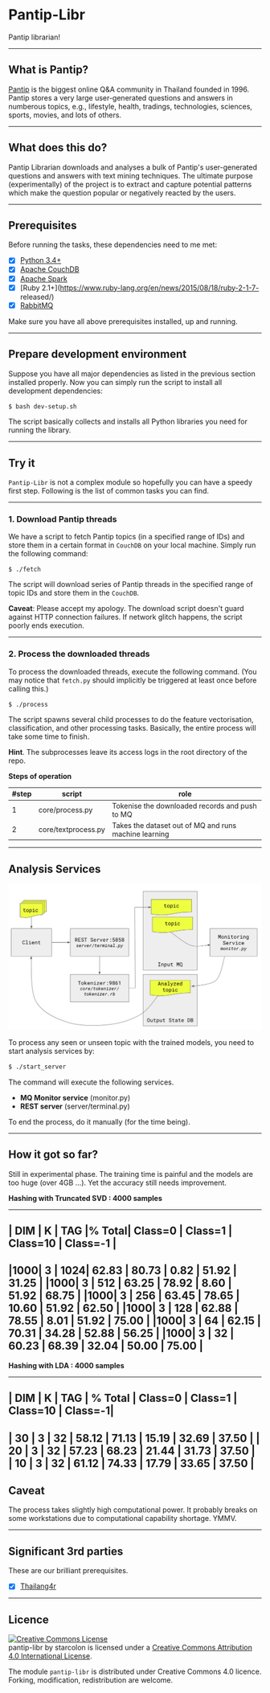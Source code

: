 # Pantip-Libr

Pantip librarian!

---

## What is Pantip?

[Pantip](http://www.pantip.com) is the biggest online Q&A community 
in Thailand founded in 1996. Pantip stores a very large 
user-generated questions and answers in numberous topics, 
e.g., lifestyle, health, tradings, technologies, sciences, 
sports, movies, and lots of others. 

---

## What does this do?

Pantip Librarian downloads and analyses a bulk of 
Pantip's user-generated questions and answers with 
text mining techniques. The ultimate purpose (experimentally) 
of the project is to extract and capture potential 
patterns which make the question popular or 
negatively reacted by the users.

---

## Prerequisites

Before running the tasks, these dependencies need to me met:

- [x] [Python 3.4+](https://www.python.org/download/releases/3.4.3/)
- [x] [Apache CouchDB](http://couchdb.apache.org/)
- [x] [Apache Spark](http://spark.apache.org/)
- [x] [Ruby 2.1+](https://www.ruby-lang.org/en/news/2015/08/18/ruby-2-1-7-
released/)
- [x] [RabbitMQ](https://www.rabbitmq.com)

Make sure you have all above prerequisites installed, up and running.

---

## Prepare development environment

Suppose you have all major dependencies as listed in the previous 
section installed properly. Now you can simply run the script 
to install all development dependencies:

```bash
$ bash dev-setup.sh
```

The script basically collects and installs all Python libraries you 
need for running the library.

---

## Try it

`Pantip-Libr` is not a complex module so hopefully you can have a 
speedy first step. Following is the list of common tasks you can 
find.

---

### 1. Download Pantip threads

We have a script to fetch Pantip topics (in a specified range of IDs) 
and store them in a certain format in `CouchDB` on your local machine. 
Simply run the following command:

```
$ ./fetch
```

The script will download series of Pantip threads in the 
specified range of topic IDs and store them in the `CouchDB`.

**Caveat**: Please accept my apology. The download script doesn't 
guard against HTTP connection failures. If network glitch happens, 
the script poorly ends execution.

---

### 2. Process the downloaded threads

To process the downloaded threads, execute the following 
command. (You may notice that `fetch.py` should implicitly 
be triggered at least once before calling this.)

```
$ ./process
```

The script spawns several child processes to do the feature vectorisation, 
classification, and other processing tasks. Basically, the entire 
process will take some time to finish.

**Hint**. The subprocesses leave its access logs in the root directory 
of the repo.

**Steps of operation**

| #step | script | role |
|----|----|----|
| 1 | core/process.py | Tokenise the downloaded records and push to MQ
| 2 | core/textprocess.py | Takes the dataset out of MQ and runs machine learning


---

## Analysis Services

![Service Diagram](data/diagram.png)

To process any seen or unseen topic with the trained 
models, you need to start analysis services by:

```bash
$ ./start_server
```

The command will execute the following services.

- **MQ Monitor service** (monitor.py)
- **REST server** (server/terminal.py)

To end the process, do it manually (for the time being).

---

## How it got so far?

Still in experimental phase. 
The training time is painful and the models are 
too huge (over 4GB ...). Yet the accuracy still 
needs improvement.


**Hashing with Truncated SVD : 4000 samples**

-----------------------------------------------------
| DIM | K | TAG |% Total|  Class=0  |  Class=1  |  Class=10 |  Class=-1 |
-----------------------------------------------------
|1000| 3 | 1024| 62.83 | 80.73 |  0.82 | 51.92 | 31.25 |
|1000| 3 | 512 | 63.25 | 78.92 |  8.60 | 51.92 | 68.75 |
|1000| 3 | 256 | 63.45 | 78.65 | 10.60 | 51.92 | 62.50 |
|1000| 3 | 128 | 62.88 | 78.55 |  8.01 | 51.92 | 75.00 |
|1000| 3 |  64 | 62.15 | 70.31 | 34.28 | 52.88 | 56.25 |
|1000| 3 |  32 | 60.23 | 68.39 | 32.04 | 50.00 | 75.00 |
-----------------------------------------------------

**Hashing with LDA : 4000 samples**

-----------------------------------------------------
| DIM | K | TAG | % Total |  Class=0  |  Class=1  |  Class=10 |  Class=-1|
-----------------------------------------------------
| 30 | 3 |  32 |  58.12  | 71.13 | 15.19 | 32.69 | 37.50 |
| 20 | 3 |  32 |  57.23  | 68.23 | 21.44 | 31.73 | 37.50 |
| 10 | 3 |  32 |  61.12  | 74.33 | 17.79 | 33.65 | 37.50 |
-----------------------------------------------------

## Caveat

The process takes slightly high computational power. 
It probably breaks on some workstations due to 
computational capability shortage. YMMV.

---


## Significant 3rd parties

These are our brilliant prerequisites.

- [x] [Thailang4r](https://github.com/veer66/thailang4r)

---

## Licence

<a rel="license" href="http://creativecommons.org/licenses/by/4.0/"><img alt="Creative Commons License" style="border-width:0" src="https://i.creativecommons.org/l/by/4.0/80x15.png" /></a><br /><span xmlns:dct="http://purl.org/dc/terms/" property="dct:title">pantip-libr</span> by <span xmlns:cc="http://creativecommons.org/ns#" property="cc:attributionName">starcolon</span> is licensed under a <a rel="license" href="http://creativecommons.org/licenses/by/4.0/">Creative Commons Attribution 4.0 International License</a>.

The module `pantip-libr` is distributed under 
Creative Commons 4.0 licence. Forking, modification, 
redistribution are welcome.

